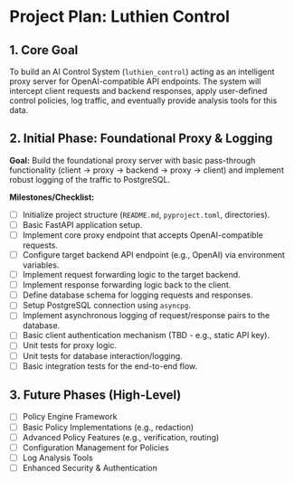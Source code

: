 # Project Plan: Luthien Control

## 1. Core Goal

To build an AI Control System (`luthien_control`) acting as an intelligent proxy server for OpenAI-compatible API endpoints. The system will intercept client requests and backend responses, apply user-defined control policies, log traffic, and eventually provide analysis tools for this data.

## 2. Initial Phase: Foundational Proxy & Logging

**Goal:** Build the foundational proxy server with basic pass-through functionality (client -> proxy -> backend -> proxy -> client) and implement robust logging of the traffic to PostgreSQL.

**Milestones/Checklist:**
- [ ] Initialize project structure (`README.md`, `pyproject.toml`, directories).
- [ ] Basic FastAPI application setup.
- [ ] Implement core proxy endpoint that accepts OpenAI-compatible requests.
- [ ] Configure target backend API endpoint (e.g., OpenAI) via environment variables.
- [ ] Implement request forwarding logic to the target backend.
- [ ] Implement response forwarding logic back to the client.
- [ ] Define database schema for logging requests and responses.
- [ ] Setup PostgreSQL connection using `asyncpg`.
- [ ] Implement asynchronous logging of request/response pairs to the database.
- [ ] Basic client authentication mechanism (TBD - e.g., static API key).
- [ ] Unit tests for proxy logic.
- [ ] Unit tests for database interaction/logging.
- [ ] Basic integration tests for the end-to-end flow.

## 3. Future Phases (High-Level)

- [ ] Policy Engine Framework
- [ ] Basic Policy Implementations (e.g., redaction)
- [ ] Advanced Policy Features (e.g., verification, routing)
- [ ] Configuration Management for Policies
- [ ] Log Analysis Tools
- [ ] Enhanced Security & Authentication
